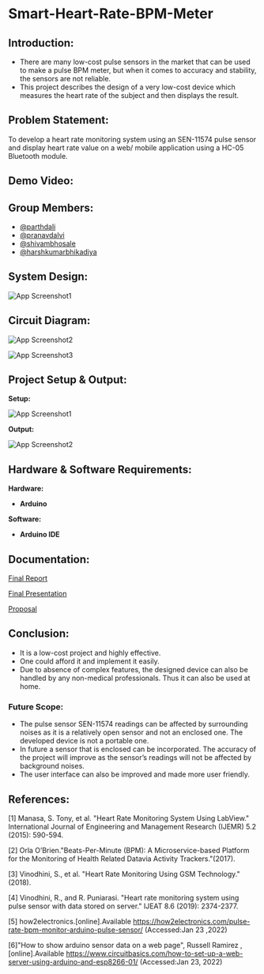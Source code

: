 # Smart-Heart-Rate-BPM-Meter

## Introduction:
- There are many low-cost pulse sensors in the market that can be used to make a pulse BPM meter, but when it comes to accuracy and stability, the sensors are not
reliable.
- This project describes the design of a very low-cost device which measures the heart rate of the subject and then displays the result.

## Problem Statement:
To develop a heart rate monitoring system using an SEN-11574 pulse sensor and display heart rate value on a web/ mobile application using a HC-05 Bluetooth
module.

## Demo Video:

[]()

## Group Members:
- [@parthdali](https://github.com/parthd06)
- [@pranavdalvi](https://github.com/PRANAVD-10)
- [@shivambhosale](https://github.com/ShivamB10)
- [@harshkumarbhikadiya](https://github.com/Harshbhikadiya29)

## System Design:

![App Screenshot1](https://github.com/parthd06/Smart-Heart-Rate-BPM-Meter/blob/main/Images/ss1.png)

## Circuit Diagram:

![App Screenshot2](https://github.com/parthd06/Smart-Heart-Rate-BPM-Meter/blob/main/Images/ss2.png)

![App Screenshot3](https://github.com/parthd06/Smart-Heart-Rate-BPM-Meter/blob/main/Images/ss3.png)

## Project Setup & Output:
**Setup:**

![App Screenshot1](https://github.com/parthd06/Smart-Heart-Rate-BPM-Meter/blob/main/Images/ss4.png)

**Output:**

![App Screenshot2](https://github.com/parthd06/Smart-Heart-Rate-BPM-Meter/blob/main/Images/ss5.png)

## Hardware & Software Requirements:
**Hardware:**
- **Arduino**

**Software:** 
- **Arduino IDE**

## Documentation:
[Final Report](https://github.com/parthd06/Smart-Heart-Rate-BPM-Meter/blob/main/Documents/SL_Final_Report.pdf)

[Final Presentation](https://github.com/parthd06/Smart-Heart-Rate-BPM-Meter/blob/main/Documents/SL_Presentation.pdf)

[Proposal](https://github.com/parthd06/Smart-Heart-Rate-BPM-Meter/blob/main/Documents/SL_Proposal.pdf)

## Conclusion:
- It is a low-cost project and highly effective. 
- One could afford it and implement it easily.
- Due to absence of complex features, the designed device can also be handled by any non-medical professionals. Thus it can also be used at home.

### Future Scope:
- The pulse sensor SEN-11574 readings can be affected by surrounding noises as it is a relatively open sensor and not an enclosed one. The developed device is not a portable one. 
- In future a sensor that is enclosed can be incorporated. The accuracy of the project will improve as the sensor’s readings will not be affected by background noises.
- The user interface can also be improved and made more user friendly.

## References:

[1] Manasa, S. Tony, et al. "Heart Rate Monitoring System Using LabView." International Journal of Engineering and Management Research (IJEMR) 5.2 (2015): 590-594.

[2] Orla O’Brien."Beats-Per-Minute (BPM): A Microservice-based Platform for the Monitoring of Health Related Datavia Activity Trackers."(2017).

[3] Vinodhini, S., et al. "Heart Rate Monitoring Using GSM Technology." (2018).

[4] Vinodhini, R., and R. Puniarasi. "Heart rate monitoring system using pulse sensor with data stored on server." IJEAT 8.6 (2019): 2374-2377.

[5] how2electronics.[online].Available https://how2electronics.com/pulse-rate-bpm-monitor-arduino-pulse-sensor/ (Accessed:Jan 23 ,2022)

[6]"How to show arduino sensor data on a web page", Russell Ramirez , [online].Available https://www.circuitbasics.com/how-to-set-up-a-web-server-using-arduino-and-esp8266-01/ (Accessed:Jan 23, 2022)
